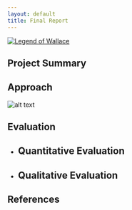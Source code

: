 ```yaml
---
layout: default
title: Final Report
---
```


[![Legend of Wallace](https://img.youtube.com/vi/XtD2K157d3Q/0.jpg)](https://www.youtube.com/watch?v=XtD2K157d3Q)

## Project Summary


## Approach


![alt text](http://wx1.sinaimg.cn/mw690/74cf960cgy1fg396x3s5tj20m80chdge.jpg)


## Evaluation
- Quantitative Evaluation
  - 
 
- Qualitative Evaluation
  - 

## References


